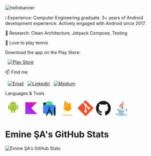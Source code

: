 ![hellobanner](https://github.com/user-attachments/assets/0a19e49a-8d57-40d8-acb8-e4e3224897b2)

ℹ️ Experience: Computer Engineering graduate. 3+ years of Android development experience. Actively engaged with Android since 2017.

🌱 Research: Clean Architecture, Jetpack Compose, Testing

🎾 Love to play tennis 

Download the app on the Play Store: 

&nbsp;&nbsp;<a href="https://play.google.com/store/apps/details?id=com.eminesa.chatbotassistant"><img src="https://github.com/eminesa/eminesa/assets/27770096/6f21f6f6-cd73-4b16-9b22-e38511320c97"  title="ChatBot Assistant" alt="Play Store" width="40" height="40" /></a> 


📫 Find me
<div id="contact-icons" align="start">
  &nbsp;&nbsp;<a href="mailto:eminesa34@gmail.com"><img src="https://www.vectorlogo.zone/logos/gmail/gmail-icon.svg"  title="mail" alt="Email" width="40" height="40"/></a>&nbsp;&nbsp;
  <a href="https://www.linkedin.com/in/eminesa"><img src="https://www.vectorlogo.zone/logos/linkedin/linkedin-icon.svg"  title="LinkedIn" alt="LinkedIn" width="40" height="40"/></a>&nbsp;&nbsp;   
  <a href="https://medium.com/@eminesaa"><img src="https://www.vectorlogo.zone/logos/medium/medium-tile.svg" title="Medium" alt="Medium" width="40" height="40"/></a>&nbsp;&nbsp;
</div>

  
Languages & Tools
  <div id="icons" align="start">
    <img src="https://github.com/devicons/devicon/blob/master/icons/android/android-original-wordmark.svg" title="Android" alt="android" width="50" height="50"/>&nbsp;
    <img src="https://github.com/devicons/devicon/blob/master/icons/kotlin/kotlin-original.svg" title="Kotlin" alt="kotlin" width="50" height="50"/>&nbsp;
    <img src="https://github.com/devicons/devicon/blob/master/icons/androidstudio/androidstudio-original.svg" title="Android Studio" alt="androidStudio" width="50" height="50"/>&nbsp;
    <img src="https://github.com/devicons/devicon/blob/master/icons/firebase/firebase-plain-wordmark.svg" title="Google Firebase" alt="firebase" width="50" height="50"/>&nbsp;
    <img src="https://github.com/devicons/devicon/blob/master/icons/git/git-original.svg" title="Git" alt="git" width="50" height="50"/>&nbsp;
    <img src="https://github.com/devicons/devicon/blob/master/icons/github/github-original.svg" title="GitHub" alt="github" width="50" height="50"/>&nbsp;
    <img src="https://github.com/devicons/devicon/blob/master/icons/java/java-original.svg" title="Java" alt="java" width="50" height="50"/>&nbsp;
</div>

# Emine ŞA's GitHub Stats
![Emine ŞA's GitHub Stats](https://github-readme-stats.vercel.app/api?username=eminesa&show_icons=true&theme=default)
